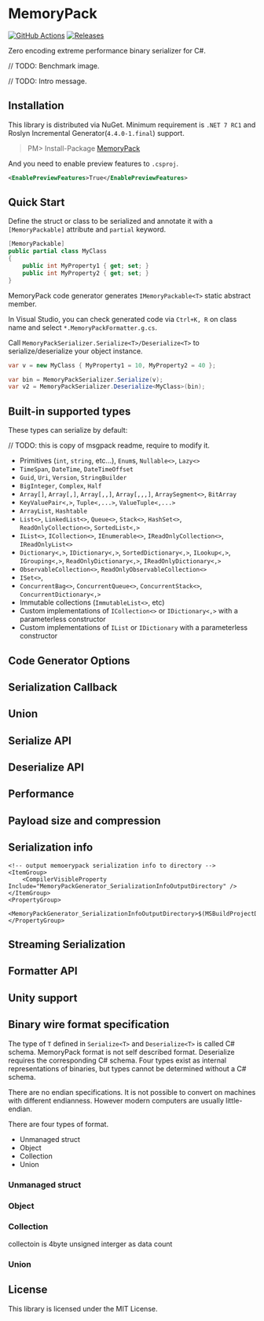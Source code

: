 # MemoryPack
[![GitHub Actions](https://github.com/Cysharp/MemoryPack/workflows/Build-Debug/badge.svg)](https://github.com/Cysharp/MemoryPack/actions) [![Releases](https://img.shields.io/github/release/Cysharp/MemoryPack.svg)](https://github.com/Cysharp/MemoryPack/releases)

Zero encoding extreme performance binary serializer for C#.

// TODO: Benchmark image.

// TODO: Intro message.

Installation
---
This library is distributed via NuGet. Minimum requirement is `.NET 7 RC1` and Roslyn Incremental Generator(`4.4.0-1.final`) support.

> PM> Install-Package [MemoryPack](https://www.nuget.org/packages/MemoryPack)

And you need to enable preview features to `.csproj`.

```xml
<EnablePreviewFeatures>True</EnablePreviewFeatures>
```

Quick Start
---
Define the struct or class to be serialized and annotate it with a `[MemoryPackable]` attribute and `partial` keyword.

```csharp
[MemoryPackable]
public partial class MyClass
{
    public int MyProperty1 { get; set; }
    public int MyProperty2 { get; set; }
}
```

MemoryPack code generator generates `IMemoryPackable<T>` static abstract member.

In Visual Studio, you can check generated code via `Ctrl+K, R` on class name and select `*.MemoryPackFormatter.g.cs`.

Call `MemoryPackSerializer.Serialize<T>/Deserialize<T>` to serialize/deserialize your object instance.

```csharp
var v = new MyClass { MyProperty1 = 10, MyProperty2 = 40 };

var bin = MemoryPackSerializer.Serialize(v);
var v2 = MemoryPackSerializer.Deserialize<MyClass>(bin);
```

Built-in supported types
---
These types can serialize by default:

// TODO: this is copy of msgpack readme, require to modify it.

* Primitives (`int`, `string`, etc...), `Enum`s, `Nullable<>`, `Lazy<>`
* `TimeSpan`,  `DateTime`, `DateTimeOffset`
* `Guid`, `Uri`, `Version`, `StringBuilder`
* `BigInteger`, `Complex`, `Half`
* `Array[]`, `Array[,]`, `Array[,,]`, `Array[,,,]`, `ArraySegment<>`, `BitArray`
* `KeyValuePair<,>`, `Tuple<,...>`, `ValueTuple<,...>`
* `ArrayList`, `Hashtable`
* `List<>`, `LinkedList<>`, `Queue<>`, `Stack<>`, `HashSet<>`, `ReadOnlyCollection<>`, `SortedList<,>`
* `IList<>`, `ICollection<>`, `IEnumerable<>`, `IReadOnlyCollection<>`, `IReadOnlyList<>`
* `Dictionary<,>`, `IDictionary<,>`, `SortedDictionary<,>`, `ILookup<,>`, `IGrouping<,>`, `ReadOnlyDictionary<,>`, `IReadOnlyDictionary<,>`
* `ObservableCollection<>`, `ReadOnlyObservableCollection<>`
* `ISet<>`,
* `ConcurrentBag<>`, `ConcurrentQueue<>`, `ConcurrentStack<>`, `ConcurrentDictionary<,>`
* Immutable collections (`ImmutableList<>`, etc)
* Custom implementations of `ICollection<>` or `IDictionary<,>` with a parameterless constructor
* Custom implementations of `IList` or `IDictionary` with a parameterless constructor



Code Generator Options
---

Serialization Callback
---

Union
---

Serialize API
---

Deserialize API
---


Performance
---


Payload size and compression
---





Serialization info
----
```
<!-- output memoerypack serialization info to directory -->
<ItemGroup>
    <CompilerVisibleProperty Include="MemoryPackGenerator_SerializationInfoOutputDirectory" />
</ItemGroup>
<PropertyGroup>
    <MemoryPackGenerator_SerializationInfoOutputDirectory>$(MSBuildProjectDirectory)MemoryPackLogs</MemoryPackGenerator_SerializationInfoOutputDirectory>
</PropertyGroup>
```


Streaming Serialization
---


Formatter API
---

Unity support
---


Binary wire format specification
---
The type of `T` defined in `Serialize<T>` and `Deserialize<T>` is called C# schema. MemoryPack format is not self described format. Deserialize requires the corresponding C# schema. Four types exist as internal representations of binaries, but types cannot be determined without a C# schema.

There are no endian specifications. It is not possible to convert on machines with different endianness. However modern computers are usually little-endian.

There are four types of format.

* Unmanaged struct
* Object
* Collection
* Union

### Unmanaged struct

### Object


### Collection

collectoin is 4byte unsigned interger as data count



### Union


License
---
This library is licensed under the MIT License.
